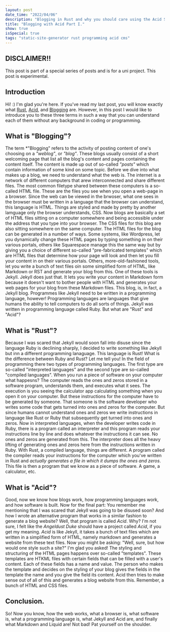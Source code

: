 ```yaml
---
layout: post
date_time: "2022/04/06"
description: "Blogging in Rust and why you should care using the Acid SSG. (Part I)"
title: "Blogging with Acid Part I."
show: true
isSpecial: true
tags: "static-site-generator rust programming acid cms"
---
```


## DISCLAIMER!!

This post is part of a special series of posts and is for a uni project. This post is experimental.

## Introduction

Hi! :) I'm glad you're here. If you've read my last post, you will know exactly what [Rust](https://www.rust-lang.org/), [Acid](https://blckunicorn.art/acid/), and [Blogging](https://dictionary.cambridge.org/de/worterbuch/englisch/blog) are. However, in this post I would like to introduce you to these three terms in such a way that you can understand each of them without any background in coding or programming.

## What is "Blogging"?

The term *"Blogging" refers to the activity of posting content of one's choosing on a *"weblog"*, or *"blog"*. These blogs usually consist of a short welcoming page that list all the blog's content and pages containing the content itself. The content is made up out of so-called *"posts"* which contain information of some kind on some topic. Before we dive into what makes up a blog, we need to understand what the web is. The internet is a network of different computers that arew interconnected and share different files. The most common filetype shared between these computers is a so-called HTML file. These are the files you see when you open a web-page in a browser. Since the web can be viewed in the brwoser, what one sees in the browser must be written in a language that the browser can understand, this language is HTML. Things are styled and made by pretty by another lamguage only the browser understands, CSS. Now blogs are basically a set of HTML files sitting on a computer somewhere and being accessible under the address that you type into your browser. The CSS files for this blog are also sitting somewhere on the same computer. The HTML files for the blog can be generated in a number of ways. Some systems, like Wordpress, let you dynamically change these HTML pages by typing something in on their various portals, others like Squarespace manage this the same way but by giving you a choice of different so-called "pre-fabricated templates" which are HTML files that determine how your page will look and then let you fill your content in on their various portals. Others, more-old-fashioned tools, let you write a bunch of text files oin some simplified form of HTML, like Markdown or RST and generate your blog from this. One of these tools is Jekyll. Jekyll does just that. It lets you write your content in Markdown form because it doesn't want to bother people with HTML and generates your web pages for your blog from these Markdown files. This blog, is, in fact, a Jekyll blog.
Programmes like Jekyll need to be written in a programming language, however! Programming languages are languages that give humans the ability to tell computers to do all sorts of things. Jekyll was written in programming language called Ruby. But what are "Rust" and "Acid"?

## What is "Rust"?

Because I was scared that Jekyll would soon fall into disuse since the language Ruby is declining sharply, I decided to write something like Jekyll but inn a different programming lanaguage. This language is Rust! What is the difference between Ruby and Rust? Let me tell you! In the field of programming there two types of programming languages. The first type are so-called "interpreted languages" and the second type are so-called "compiled languages". When you run a piece of software on your computer what happesns? The computer reads the ones and zeros stored in a software program, understands them, and executes what it sees. The execution is you seeing the calculator app calculating something when you open it on your computer. But these instructions for the computer have to be generated by someone. That someone is the software developer who writes some code that gets turned into ones and zeros for the computer. But since humans cannot understand ones and zeros we write instructions in language like Rust or Ruby that subsequently get turned into ones and zeros. Now in interpreted languages, when the developer writes code in Ruby, there is a program called an interpreter and this program reads your instructions line by line and does whatever the instructions it can see. No ones and zeros are generated from this. The interpreter does all the heavy lifting of generating ones and zeros here from the instructions written in Ruby. With Rust, a compiled language, things are different. A program called the compiler reads your instructions for the computer which you've written in Rust and *actually generates a file in which it dumps the ones and zeros*. This file is then a program that we know as a piece of software. A game, a calculator, etc.

## What is "Acid"?

Good, now we know how blogs work, how programming languages work, and how software is built. Now for the final part: You remember me mentioning that I was scared that Jekyll was going to be disused soon? And how I wrote an alternative program that works in a similar fashion to generate a blog website? Well, that program is called *Acid*. Why? I'm not sure, I felt like the *Angeldust Duke* should have a project called *Acid*, if you get my meaning. *Acid* is like Jekyll, it takes a bunch of text files which are written in a simplified form of HTML, namely markdown and generates a website from these text files. Now you might be asking: "Well, sure, but how would one style such a site?" I'm glad you asked! The styling and structuring of the HTML pages happens over so-called "templates". These templates are HTKML files with certain fields that can be filled with a user's content. Each of these fields has a name and value. The person who makes the template and decides on the styling of your blog gives the fields in the template the name and you give the field its content. Acid then tries to make sense out of all of this and generates a blog website from this. Remember, a bunch of HTML and CSS files.

## Conclusion.

So! Now you know, how the web works, what a browser is, what software is, what a programming language is, what Jekyll and Acid are, and finally what Markdown and Liquid are! Not bad! Pat yourself on the shoulder.
